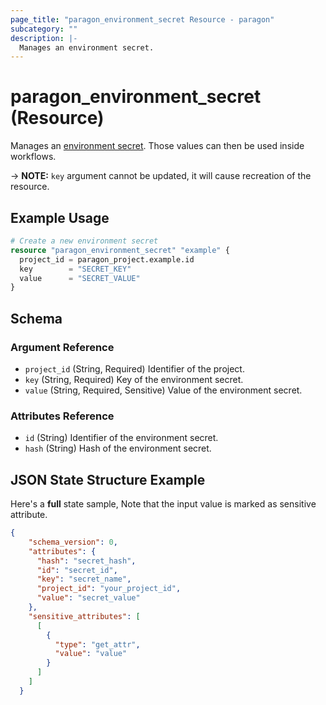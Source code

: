 ```yaml
---
page_title: "paragon_environment_secret Resource - paragon"
subcategory: ""
description: |-
  Manages an environment secret.
---
```


# paragon_environment_secret (Resource)

Manages an [environment secret](https://docs-prod.useparagon.com/workflows/environment-secrets). Those values can then be used inside workflows.

-> **NOTE:** `key` argument cannot be updated, it will cause recreation of the resource.

## Example Usage

```terraform
# Create a new environment secret
resource "paragon_environment_secret" "example" {
  project_id = paragon_project.example.id
  key        = "SECRET_KEY"
  value      = "SECRET_VALUE"
}
```

## Schema

### Argument Reference

- `project_id` (String, Required) Identifier of the project.
- `key` (String, Required) Key of the environment secret.
- `value` (String, Required, Sensitive) Value of the environment secret.

### Attributes Reference

- `id` (String) Identifier of the environment secret.
- `hash` (String) Hash of the environment secret.

## JSON State Structure Example

Here's a **full** state sample, Note that the input value is marked as sensitive attribute.

```json
{
    "schema_version": 0,
    "attributes": {
      "hash": "secret_hash",
      "id": "secret_id",
      "key": "secret_name",
      "project_id": "your_project_id",
      "value": "secret_value"
    },
    "sensitive_attributes": [
      [
        {
          "type": "get_attr",
          "value": "value"
        }
      ]
    ]
  }
```
